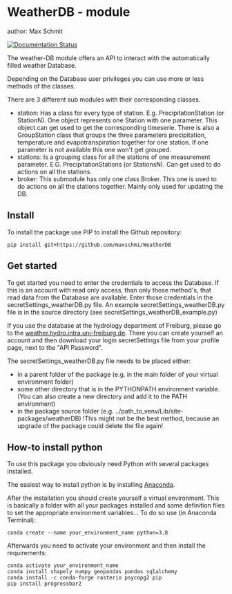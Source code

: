 WeatherDB - module
==================
author: Max Schmit

[![Documentation Status](https://readthedocs.org/projects/weatherdb/badge/?version=latest)](https://weatherdb.readthedocs.io/en/latest/?badge=latest)

The weather-DB module offers an API to interact with the automatically filled weather Database.

Depending on the Database user privileges you can use more or less methods of the classes.

There are 3 different sub modules with their corresponding classes.

- station:
Has a class for every type of station. E.g. PrecipitationStation (or StationN). 
One object represents one Station with one parameter. 
This object can get used to get the corresponding timeserie.
There is also a GroupStation class that groups the three parameters precipitation, temperature and evapotranspiration together for one station. If one parameter is not available this one won't get grouped.
- stations:
Is a grouping class for all the stations of one measurement parameter. E.G. PrecipitationStations (or StationsN).
Can get used to do actions on all the stations.
- broker:
This submodule has only one class Broker. This one is used to do actions on all the stations together. Mainly only used for updating the DB.

Install
-------
To install the package use PIP to install the Github repository:

```
pip install git+https://github.com/maxschmi/WeatherDB
```

Get started
-----------
To get started you need to enter the credentials to access the Database. If this is an account with read only access, than only those method's, that read data from the Database are available.
Enter those credentials in the secretSettings_weatherDB.py file. An example secretSettings_weatherDB.py file is in the source directory (see secretSettings_weatherDB_example.py)

If you use the database at the hydrology department of Freiburg, please go to the [weather.hydro.intra.uni-freiburg.de](http://weather.hydro.intra.uni-freiburg.de). There you can create yourself an account and then download your login secretSettings file from your profile page, next to the "API Password".

The secretSettings_weatherDB.py file needs to be placed either:
- in a parent folder of the package (e.g. in the main folder of your virtual environment folder)
- some other directory that is in the PYTHONPATH environment variable. (You can also create a new directory and add it to the PATH environment)
- in the package source folder (e.g. ../path_to_venv/Lib/site-packages/weatherDB) !This might not be the best method, because an upgrade of the package could delete the file again!

How-to install python
---------------------
To use this package you obviously need Python with several packages installed.

The easiest way to install python is by installing [Anaconda](https://www.anaconda.com/products/distribution).

After the installation you should create yourself a virtual environment. This is basically a folder with all your packages installed and some definition files to set the appropriate environment variables...
To do so use (in Anaconda Terminal): 

```
conda create --name your_environment_name python=3.8
```
Afterwards you need to activate your environment and then install the requirements:

```
conda activate your_environment_name
conda install shapely numpy geopandas pandas sqlalchemy
conda install -c conda-forge rasterio psycopg2 pip
pip install progressbar2
```
